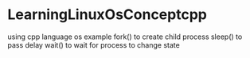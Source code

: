 # LearningLinuxOsConceptcpp
using cpp language os example
fork() to create child process 
sleep() to pass delay
wait() to wait for process to change state